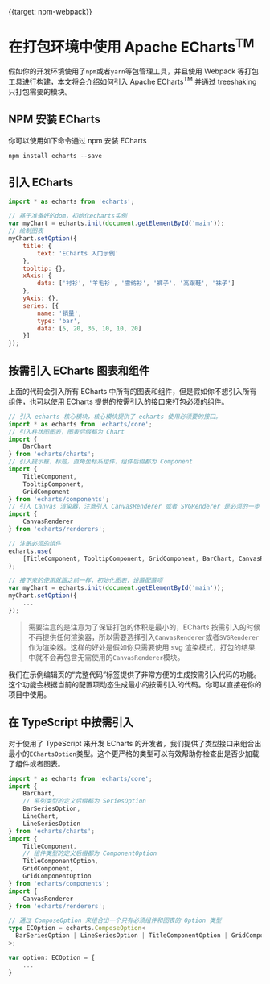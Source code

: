 
{{target: npm-webpack}}

# 在打包环境中使用 Apache ECharts<sup>TM</sup>

假如你的开发环境使用了`npm`或者`yarn`等包管理工具，并且使用 Webpack 等打包工具进行构建，本文将会介绍如何引入 Apache ECharts<sup>TM</sup> 并通过 treeshaking 只打包需要的模块。

## NPM 安装 ECharts

你可以使用如下命令通过 npm 安装 ECharts

```shell
npm install echarts --save
```

## 引入 ECharts

```js
import * as echarts from 'echarts';

// 基于准备好的dom，初始化echarts实例
var myChart = echarts.init(document.getElementById('main'));
// 绘制图表
myChart.setOption({
    title: {
        text: 'ECharts 入门示例'
    },
    tooltip: {},
    xAxis: {
        data: ['衬衫', '羊毛衫', '雪纺衫', '裤子', '高跟鞋', '袜子']
    },
    yAxis: {},
    series: [{
        name: '销量',
        type: 'bar',
        data: [5, 20, 36, 10, 10, 20]
    }]
});
```

## 按需引入 ECharts 图表和组件

上面的代码会引入所有 ECharts 中所有的图表和组件，但是假如你不想引入所有组件，也可以使用 ECharts 提供的按需引入的接口来打包必须的组件。

```js
// 引入 echarts 核心模块，核心模块提供了 echarts 使用必须要的接口。
import * as echarts from 'echarts/core';
// 引入柱状图图表，图表后缀都为 Chart
import {
    BarChart
} from 'echarts/charts';
// 引入提示框，标题，直角坐标系组件，组件后缀都为 Component
import {
    TitleComponent,
    TooltipComponent,
    GridComponent
} from 'echarts/components';
// 引入 Canvas 渲染器，注意引入 CanvasRenderer 或者 SVGRenderer 是必须的一步
import {
    CanvasRenderer
} from 'echarts/renderers';

// 注册必须的组件
echarts.use(
    [TitleComponent, TooltipComponent, GridComponent, BarChart, CanvasRenderer]
);

// 接下来的使用就跟之前一样，初始化图表，设置配置项
var myChart = echarts.init(document.getElementById('main'));
myChart.setOption({
    ...
});
```

> 需要注意的是注意为了保证打包的体积是最小的，ECharts 按需引入的时候不再提供任何渲染器，所以需要选择引入`CanvasRenderer`或者`SVGRenderer`作为渲染器。这样的好处是假如你只需要使用 svg 渲染模式，打包的结果中就不会再包含无需使用的`CanvasRenderer`模块。

我们在示例编辑页的“完整代码”标签提供了非常方便的生成按需引入代码的功能。这个功能会根据当前的配置项动态生成最小的按需引入的代码。你可以直接在你的项目中使用。

## 在 TypeScript 中按需引入

对于使用了 TypeScript 来开发 ECharts 的开发者，我们提供了类型接口来组合出最小的`EChartsOption`类型。这个更严格的类型可以有效帮助你检查出是否少加载了组件或者图表。

```ts
import * as echarts from 'echarts/core';
import {
    BarChart,
    // 系列类型的定义后缀都为 SeriesOption
    BarSeriesOption,
    LineChart,
    LineSeriesOption
} from 'echarts/charts';
import {
    TitleComponent,
    // 组件类型的定义后缀都为 ComponentOption
    TitleComponentOption,
    GridComponent,
    GridComponentOption
} from 'echarts/components';
import {
    CanvasRenderer
} from 'echarts/renderers';

// 通过 ComposeOption 来组合出一个只有必须组件和图表的 Option 类型
type ECOption = echarts.ComposeOption<
  BarSeriesOption | LineSeriesOption | TitleComponentOption | GridComponentOption
>;

var option: ECOption = {
    ...
}
```